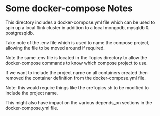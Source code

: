 # Some docker-compose Notes

This directory includes a docker-compose.yml file which can be used to spin up a local flink cluster in addition to a local mongodb, mysqldb & postgresqldb.

Take note of the .env file which is used to name the compose project, allowing the file to be moved around if required.

Note the same .env file is located in the Topics directory to allow the docker-compose commands to know which compose project to use.

If we want to include the project name on all containers created then removed the container definition from the docker-compose.yml file.

Note: this would require things like the creTopics.sh to be modified to include the project name.

This might also have impact on the various depends_on sections in the docker-compose.yml file.